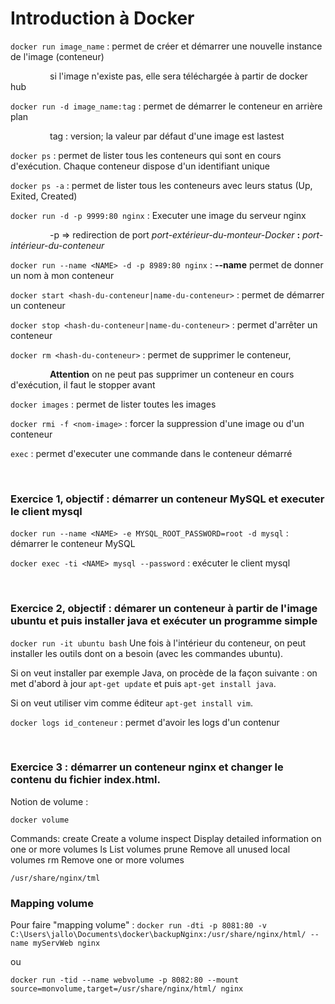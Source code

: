 # Introduction à Docker

``docker run image_name`` : permet de créer et démarrer une nouvelle instance de l'image (conteneur) 

&nbsp;&nbsp;&nbsp;&nbsp;&nbsp;&nbsp;&nbsp;&nbsp;&nbsp;&nbsp;&nbsp;&nbsp;&nbsp;&nbsp;&nbsp;
                              si l'image n'existe pas, elle sera téléchargée à partir de docker hub
                        
``docker run -d image_name:tag`` : permet de démarrer le conteneur en arrière plan 

&nbsp;&nbsp;&nbsp;&nbsp;&nbsp;&nbsp;&nbsp;&nbsp;&nbsp;&nbsp;&nbsp;&nbsp;&nbsp;&nbsp;&nbsp;
                              tag : version; la valeur par défaut d'une image est lastest

``docker ps`` : permet de lister tous les conteneurs qui sont en cours d'exécution. Chaque conteneur dispose d'un identifiant unique

``docker ps -a`` : permet de lister tous les conteneurs avec leurs status (Up, Exited, Created)

 ``docker run -d -p 9999:80 nginx`` : Executer une image du serveur nginx

&nbsp;&nbsp;&nbsp;&nbsp;&nbsp;&nbsp;&nbsp;&nbsp;&nbsp;&nbsp;&nbsp;&nbsp;&nbsp;&nbsp;&nbsp;
                              -p => redirection de port *port-extérieur-du-monteur-Docker* **:** *port-intérieur-du-conteneur*

``docker run --name <NAME> -d -p 8989:80 nginx`` : **--name** permet de donner un nom à mon conteneur

``docker start <hash-du-conteneur|name-du-conteneur>`` : permet de démarrer un conteneur

``docker stop <hash-du-conteneur|name-du-conteneur>`` : permet d'arrêter un conteneur

``docker rm <hash-du-conteneur>`` : permet de supprimer le conteneur, 

&nbsp;&nbsp;&nbsp;&nbsp;&nbsp;&nbsp;&nbsp;&nbsp;&nbsp;&nbsp;&nbsp;&nbsp;&nbsp;&nbsp;&nbsp;
                                    **Attention** on ne peut pas supprimer un conteneur en cours d'exécution, il faut le stopper avant

``docker images`` : permet de lister toutes les images

``docker rmi -f <nom-image>`` : forcer la suppression d'une image ou d'un conteneur

``exec`` : permet d'executer une commande dans le conteneur démarré

&nbsp;&nbsp;&nbsp;&nbsp;&nbsp;

### Exercice 1, objectif : démarrer un conteneur MySQL et executer le client mysql
``docker run --name <NAME> -e MYSQL_ROOT_PASSWORD=root -d mysql`` : démarrer le conteneur MySQL

``docker exec -ti <NAME> mysql --password`` : exécuter le client mysql

&nbsp;&nbsp;&nbsp;&nbsp;&nbsp;

### Exercice 2, objectif : démarer un conteneur à partir de l'image ubuntu et puis installer java et exécuter un programme simple
``docker run -it ubuntu bash``
Une fois à l'intérieur du conteneur, on peut installer les outils dont on a besoin (avec les commandes ubuntu).

Si on veut installer par exemple Java, on procède de la façon suivante : on met d'abord à jour ``apt-get update`` et puis ``apt-get install java``. 

Si on veut utiliser vim comme éditeur ``apt-get install vim``.

``docker logs id_conteneur`` : permet d'avoir les logs d'un contenur

&nbsp;&nbsp;&nbsp;&nbsp;&nbsp;

### Exercice 3 : démarrer un conteneur nginx et changer le contenu du fichier index.html.
Notion de volume :

``docker volume``

Commands:
  create      Create a volume
  inspect     Display detailed information on one or more volumes
  ls          List volumes
  prune       Remove all unused local volumes
  rm          Remove one or more volumes

``/usr/share/nginx/tml``

### Mapping volume
Pour faire "mapping volume" : ``docker run -dti -p 8081:80 -v C:\Users\jallo\Documents\docker\backupNginx:/usr/share/nginx/html/ --name myServWeb nginx``

ou 

``docker run -tid --name webvolume -p 8082:80 --mount source=monvolume,target=/usr/share/nginx/html/ nginx``

